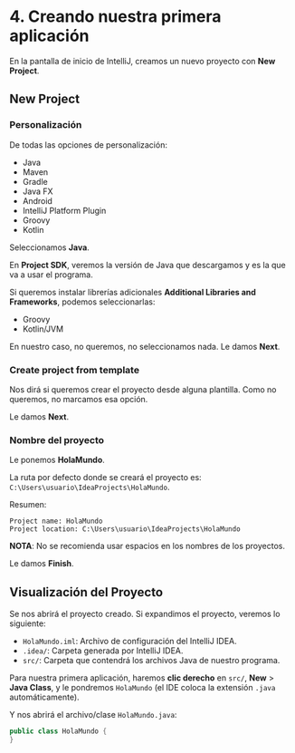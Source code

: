 # 4. Creando nuestra primera aplicación

En la pantalla de inicio de IntelliJ, creamos un nuevo proyecto con **New Project**.

## **New Project**

### Personalización

De todas las opciones de personalización:

* Java
* Maven
* Gradle
* Java FX
* Android
* IntelliJ Platform Plugin
* Groovy
* Kotlin

Seleccionamos **Java**.

En **Project SDK**, veremos la versión de Java que descargamos y es la que va a usar el programa.

Si queremos instalar librerías adicionales **Additional Libraries and Frameworks**, podemos seleccionarlas:

* Groovy
* Kotlin/JVM

En nuestro caso, no queremos, no seleccionamos nada. Le damos **Next**.

### **Create project from template**

Nos dirá si queremos crear el proyecto desde alguna plantilla. Como no queremos, no marcamos esa opción.

Le damos **Next**.

### Nombre del proyecto

Le ponemos **HolaMundo**.

La ruta por defecto donde se creará el proyecto es: `C:\Users\usuario\IdeaProjects\HolaMundo`.

Resumen:

```plaintext
Project name: HolaMundo
Project location: C:\Users\usuario\IdeaProjects\HolaMundo
```

**NOTA**: No se recomienda usar espacios en los nombres de los proyectos.

Le damos **Finish**.

## Visualización del Proyecto

Se nos abrirá el proyecto creado. Si expandimos el proyecto, veremos lo siguiente:

* `HolaMundo.iml`: Archivo de configuración del IntelliJ IDEA.
* `.idea/`: Carpeta generada por IntelliJ IDEA.
* `src/`: Carpeta que contendrá los archivos Java de nuestro programa.

Para nuestra primera aplicación, haremos **clic derecho** en `src/`, **New** > **Java Class**, y le pondremos `HolaMundo` (el IDE coloca la extensión `.java` automáticamente).

Y nos abrirá el archivo/clase `HolaMundo.java`:

```java
public class HolaMundo {
}
```